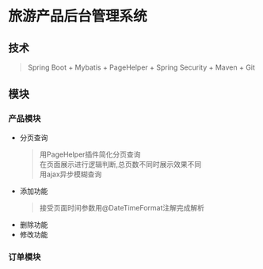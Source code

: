# 旅游产品后台管理系统 
## 技术
> Spring Boot + Mybatis + PageHelper + Spring Security + Maven + Git
## 模块
### 产品模块
* 分页查询
  > 用PageHelper插件简化分页查询  
  > 在页面展示进行逻辑判断,总页数不同时展示效果不同  
  > 用ajax异步模糊查询
* 添加功能
  > 接受页面时间参数用@DateTimeFormat注解完成解析
* 删除功能
* 修改功能
### 订单模块